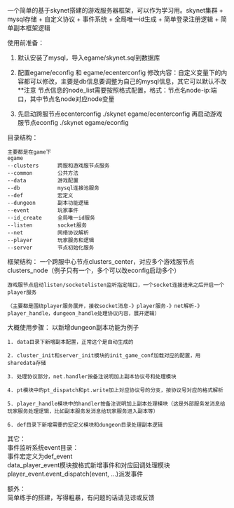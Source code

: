 一个简单的基于skynet搭建的游戏服务器框架，可以作为学习用。skynet集群 + mysql存储 + 自定义协议 + 事件系统 + 全局唯一id生成 + 简单登录注册逻辑 + 简单副本框架逻辑

使用前准备：

1. 默认安装了mysql，导入egame/skynet.sql到数据库

2. 配置egame/econfig 和 egame/ecenterconfig
   修改内容：自定义变量下的内容都可以修改，主要是db信息要调整为自己的mysql信息，其它可以默认不改
   **注意
   节点信息的node_list需要按照格式配置，格式：节点名node-ip:端口，其中节点名node对应node变量

3. 先启动跨服节点ecenterconfig
    ./skynet egame/ecenterconfig
   再启动游戏服节点econfig
    ./skynet egame/econfig

目录结构：

    主要都是在game下
    egame  
    --clusters      跨服和游戏服节点服务  
    --common        公共方法  
    --data          游戏配置  
    --db            mysql连接池服务  
    --def           宏定义  
    --dungeon       副本功能逻辑  
    --event         玩家事件  
    --id_create     全局唯一id服务  
    --listen        socket服务  
    --net           网络协议解析  
    --player        玩家服务和逻辑  
    --server        节点初始化服务  

框架结构：
    一个跨服中心节点clusters_center，对应多个游戏服节点clusters_node（例子只有一个，多个可以改econfig启动多个）  

    游戏服节点启动listen/socketelisten监听指定端口，一个socket连接进来之后开启一个player服务  
    
    （主要都是围绕player服务展开，接收socket消息-》player服务-》net解析-》player_handle，dungeon_handle处理协议内容，展开逻辑）

大概使用步骤：
    以新增dungeon副本功能为例子  

    1. data目录下新增副本配置，正常这个是自动生成的

    2. cluster_init和server_init模块的init_game_conf加载对应的配置，用sharedata存储

    3. 处理协议部分，net.handler按备注说明加上副本协议号和处理模块

    4. pt模块中的pt_dispatch和pt.write加上对应协议号的分支，按协议号对应的格式解析

    5. player_handle模块中的handler按备注说明加上副本处理模块（这是外部服务发消息给玩家服务处理逻辑，比如副本服务发消息给玩家服务进入副本等）

    6. def目录下新增需要的宏定义模块和dungeon目录处理副本逻辑

其它：   
    事件监听系统event目录：  
        事件宏定义为def_event  
        data_player_event模块按格式新增事件和对应回调处理模块  
        player_event.event_dispatch(event, ...)派发事件  

额外：  
    简单练手的搭建，写得粗暴，有问题的话请见谅或反馈
